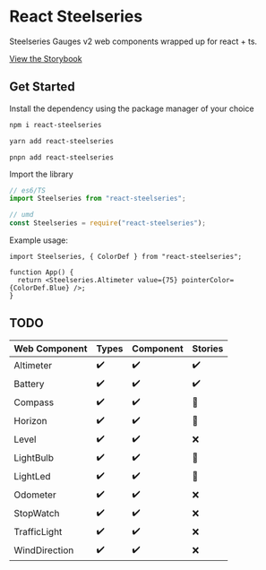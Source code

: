 # React Steelseries

Steelseries Gauges v2 web components wrapped up for react + ts.

[View the Storybook](https://64d2ac6d1aca82d3fc496b0f-xwpdiukkph.chromatic.com/)

## Get Started

Install the dependency using the package manager of your choice

```bash
npm i react-steelseries
```

```bash
yarn add react-steelseries
```

```
pnpn add react-steelseries
```

Import the library

```ts
// es6/TS
import Steelseries from "react-steelseries";
```

```js
// umd
const Steelseries = require("react-steelseries");
```

Example usage:

```tsx
import Steelseries, { ColorDef } from "react-steelseries";

function App() {
  return <Steelseries.Altimeter value={75} pointerColor={ColorDef.Blue} />;
}
```

## TODO

| Web Component | Types              | Component          | Stories            |
| ------------- | ------------------ | ------------------ | ------------------ |
| Altimeter     | :heavy_check_mark: | :heavy_check_mark: | :heavy_check_mark: |
| Battery       | :heavy_check_mark: | :heavy_check_mark: | :heavy_check_mark: |
| Compass       | :heavy_check_mark: | :heavy_check_mark: | :construction:     |
| Horizon       | :heavy_check_mark: | :heavy_check_mark: | :construction:     |
| Level         | :heavy_check_mark: | :heavy_check_mark: | :x:                |
| LightBulb     | :heavy_check_mark: | :heavy_check_mark: | :construction:     |
| LightLed      | :heavy_check_mark: | :heavy_check_mark: | :construction:     |
| Odometer      | :heavy_check_mark: | :heavy_check_mark: | :x:                |
| StopWatch     | :heavy_check_mark: | :heavy_check_mark: | :x:                |
| TrafficLight  | :heavy_check_mark: | :heavy_check_mark: | :x:                |
| WindDirection | :heavy_check_mark: | :heavy_check_mark: | :x:                |
